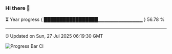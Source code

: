 ### Hi there 👋

⏳ Year progress { █████████████████▁▁▁▁▁▁▁▁▁▁▁▁▁ } 56.78 %

---

⏰ Updated on Sun, 27 Jul 2025 06:19:30 GMT

![Progress Bar CI](https://github.com/code-lakshay/GitHub-Actions-Demo/workflows/Progress%20Bar%20CI/badge.svg)
